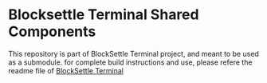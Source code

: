 # Blocksettle Terminal Shared Components
This repository is part of BlockSettle Terminal project, and meant to be used as a submodule. for complete build instructions and use, please refere the readme file of [BlockSettle Terminal](https://github.com/BlockSettle/terminal)
